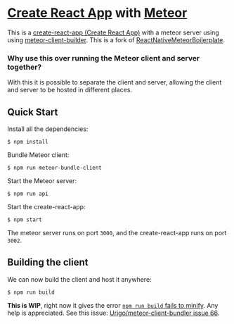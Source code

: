# [Create React App](https://github.com/facebookincubator/create-react-app) with [Meteor](https://github.com/meteor/meteor) 

This is a [create-react-app (Create React App)](https://github.com/facebookincubator/create-react-app) with a meteor server using using [meteor-client-builder](https://github.com/Urigo/meteor-client-bundler).
This is a fork of [ReactNativeMeteorBoilerplate](https://github.com/DAB0mB/ReactNativeMeteorBoilerplate).

### Why use this over running the Meteor client and server together?

With this it is possible to separate the client and server, allowing the client and server to be hosted in different places.

## Quick Start

Install all the dependencies:

    $ npm install

Bundle Meteor client:

    $ npm run meteor-bundle-client

Start the Meteor server:

    $ npm run api

Start the create-react-app:

    $ npm start

The meteor server runs on port `3000`, and the create-react-app runs on port `3002`.

## Building the client

We can now build the client and host it anywhere:
    
    $ npm run build

**This is WIP**, right now it gives the error [`npm run build` fails to minify](https://github.com/facebook/create-react-app/blob/master/packages/react-scripts/template/README.md#npm-run-build-fails-to-minify). Any help is appreciated. See this issue: [Urigo/meteor-client-bundler issue 66](https://github.com/Urigo/meteor-client-bundler/issues/66).